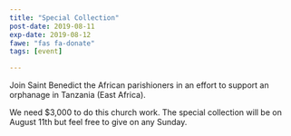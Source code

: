 ```yaml
---
title: "Special Collection"
post-date: 2019-08-11
exp-date: 2019-08-12
fawe: "fas fa-donate"
tags: [event]

---
```

Join Saint Benedict the African parishioners in an effort to support an orphanage in Tanzania (East Africa).

We need $3,000 to do this church work. The special collection will be on August 11th but feel free to give on any Sunday.